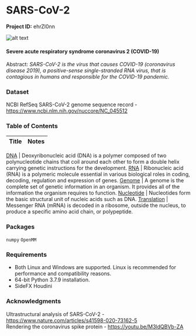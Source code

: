 # SARS-CoV-2

**Project ID:** ehrZl0nn

![alt text](https://github.com/epochlab/SARS-Cov-2/blob/main/sample.png)

#### Severe acute respiratory syndrome coronavirus 2 (COVID-19)
Abstract: *SARS-CoV-2 is the virus that causes COVID-19 (coronavirus disease 2019), a positive-sense single-stranded RNA virus, that is contagious in humans and responsible for the COVID-19 pandemic.*

### Dataset
NCBI RefSeq SARS-CoV-2 genome sequence record - https://www.ncbi.nlm.nih.gov/nuccore/NC_045512

### Table of Contents
Title | Notes
------- | --------

[DNA](https://en.wikipedia.org/wiki/DNA) | Deoxyribonucleic acid (DNA) is a polymer composed of two polynucleotide chains that coil around each other to form a double helix carrying genetic instructions for the development.
[RNA](https://en.wikipedia.org/wiki/DNA) | Ribonucleic acid (RNA) is a polymeric molecule essential in various biological roles in coding, decoding, regulation and expression of genes.
[Genome](https://en.wikipedia.org/wiki/Genome) | A genome is the complete set of genetic information in an organism. It provides all of the information the organism requires to function.
[Nucleotide](https://en.wikipedia.org/wiki/Nucleotide) | Nucleotides form the basic structural unit of nucleic acids such as DNA.
[Translation](https://en.wikipedia.org/wiki/Translation) | Messenger RNA (mRNA) is decoded in a ribosome, outside the nucleus, to produce a specific amino acid chain, or polypeptide.

### Packages
`numpy` `OpenMM`

### Requirements
- Both Linux and Windows are supported. Linux is recommended for performance and compatibility reasons.
- 64-bit Python 3.7.9 installation.
- SideFX Houdini

### Acknowledgments
Ultrastructural analysis of SARS-CoV-2 - https://www.nature.com/articles/s41598-020-73162-5<br />
Rendering the coronavirus spike protein - https://youtu.be/M3ldQBVb-ZA
